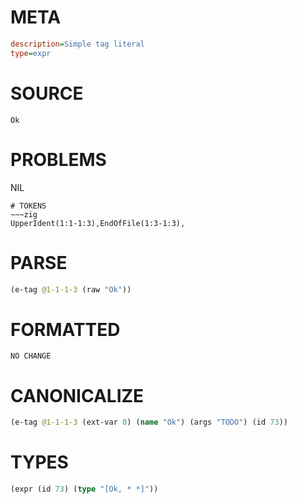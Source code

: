 # META
~~~ini
description=Simple tag literal
type=expr
~~~
# SOURCE
~~~roc
Ok
~~~
# PROBLEMS
NIL

~~~
# TOKENS
~~~zig
UpperIdent(1:1-1:3),EndOfFile(1:3-1:3),
~~~
# PARSE
~~~clojure
(e-tag @1-1-1-3 (raw "Ok"))
~~~
# FORMATTED
~~~roc
NO CHANGE
~~~
# CANONICALIZE
~~~clojure
(e-tag @1-1-1-3 (ext-var 0) (name "Ok") (args "TODO") (id 73))
~~~
# TYPES
~~~clojure
(expr (id 73) (type "[Ok, * *]"))
~~~